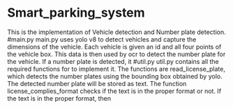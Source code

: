 # Smart_parking_system
This is the implementation of Vehicle detection and Number plate detection.
#main.py
main.py uses yolo v8 to detect vehicles and capture the dimensions of the vehicle. Each vehicle is given an id and all four points of the vehicle box. This data is then used by ocr to detect the number plate for the vehicle. If a number plate is detected, it 
#util.py 
util.py contains all the required functions for to implement it. The functions are read_license_plate, which detects the number plates using the bounding box obtained by yolo. The detected number plate will be stored as text. The function license_complies_format checks if the text is in the proper format or not. If the text is in the proper format, then
